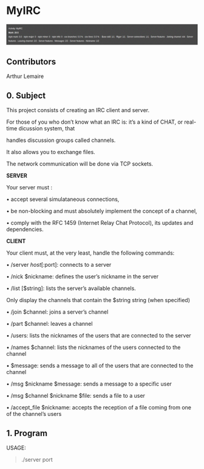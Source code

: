 # MyIRC

![Screenshot](ircrating.png)

## Contributors

Arthur Lemaire

## 0. Subject

This project consists of creating an IRC client and server.

For those of you who don’t know what an IRC is: it’s a kind of CHAT, or real-time dicussion system, that

handles discussion groups called channels.

It also allows you to exchange files.

The network communication will be done via TCP sockets.

**SERVER**

Your server must :

• accept several simulataneous connections,

• be non-blocking and must absolutely implement the concept of a channel,

• comply with the RFC 1459 (Internet Relay Chat Protocol), its updates and dependencies.

**CLIENT**

Your client must, at the very least, handle the following commands:

• /server $host[:$port]: connects to a server

• /nick $nickname: defines the user’s nickname in the server

• /list [$string]: lists the server’s available channels.

Only display the channels that contain the $string string (when specified)

• /join $channel: joins a server’s channel

• /part $channel: leaves a channel

• /users: lists the nicknames of the users that are connected to the server

• /names $channel: lists the nicknames of the users connected to the channel

• $message: sends a message to all of the users that are connected to the channel

• /msg $nickname $message: sends a message to a specific user

• /msg $channel $nickname $file: sends a file to a user

• /accept_file $nickname: accepts the reception of a file coming from one of the channel’s users


## 1. Program

USAGE:

> ./server port
